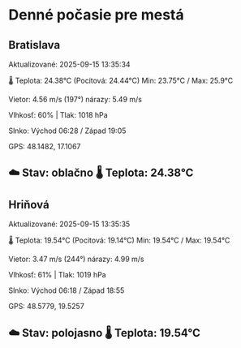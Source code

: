 ﻿# Denné počasie pre mestá

## Bratislava
Aktualizované: 2025-09-15 13:35:34

🌡️ Teplota: 24.38°C 
(Pocitová: 24.44°C)
Min: 23.75°C / Max: 25.9°C

Vietor: 4.56 m/s    (197°) 
nárazy: 5.49 m/s

Vlhkosť: 60% | Tlak: 1018 hPa

Slnko: Východ 06:28 / Západ 19:05

GPS: 48.1482, 17.1067

☁️ Stav: oblačno        🌡️ Teplota: 24.38°C
---

## Hriňová
Aktualizované: 2025-09-15 13:35:35

🌡️ Teplota: 19.54°C 
(Pocitová: 19.14°C)
Min: 19.54°C / Max: 19.54°C

Vietor: 3.47 m/s (244°)
nárazy: 4.99 m/s

Vlhkosť: 61% | Tlak: 1019 hPa

Slnko: Východ 06:18 / Západ 18:55

GPS: 48.5779, 19.5257

☁️ Stav: polojasno        🌡️ Teplota: 19.54°C
---

